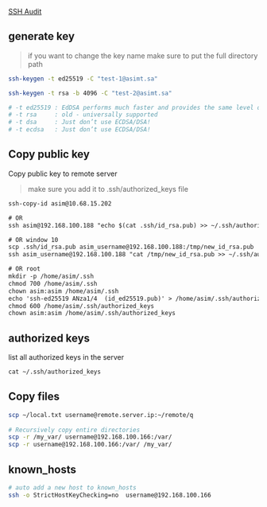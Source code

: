 [SSH Audit](ssh-audit.com)


## generate key
> if you want to change the key name make sure to put the full directory path
```bash
ssh-keygen -t ed25519 -C "test-1@asimt.sa"

ssh-keygen -t rsa -b 4096 -C "test-2@asimt.sa"

# -t ed25519 : EdDSA performs much faster and provides the same level of security with significantly smaller keys
# -t rsa     : old - universally supported
# -t dsa     : Just don’t use ECDSA/DSA!
# -t ecdsa   : Just don’t use ECDSA/DSA!
```


## Copy public key
Copy public key to remote server
> make sure you add it to .ssh/authorized_keys file
```txt
ssh-copy-id asim@10.68.15.202

# OR
ssh asim@192.168.100.188 "echo $(cat .ssh/id_rsa.pub) >> ~/.ssh/authorized_keys"

# OR window 10
scp .ssh/id_rsa.pub asim_username@192.168.100.188:/tmp/new_id_rsa.pub
ssh asim_username@192.168.100.188 "cat /tmp/new_id_rsa.pub >> ~/.ssh/authorized_keys"

# OR root
mkdir -p /home/asim/.ssh
chmod 700 /home/asim/.ssh
chown asim:asim /home/asim/.ssh
echo 'ssh-ed25519 ANza1/4  (id_ed25519.pub)' > /home/asim/.ssh/authorized_keys
chmod 600 /home/asim/.ssh/authorized_keys
chown asim:asim /home/asim/.ssh/authorized_keys
```


## authorized keys
list all authorized keys in the server
```txt
cat ~/.ssh/authorized_keys 
```


## Copy files
```bash
scp ~/local.txt username@remote.server.ip:~/remote/q
 
# Recursively copy entire directories
scp -r /my_var/ username@192.168.100.166:/var/
scp -r username@192.168.100.166:/var/ /my_var/
```


## known_hosts
```bash
# auto add a new host to known_hosts
ssh -o StrictHostKeyChecking=no  username@192.168.100.166
```

